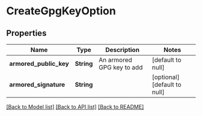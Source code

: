 # CreateGpgKeyOption

## Properties
Name | Type | Description | Notes
------------ | ------------- | ------------- | -------------
**armored_public_key** | **String** | An armored GPG key to add | [default to null]
**armored_signature** | **String** |  | [optional] [default to null]

[[Back to Model list]](../README.md#documentation-for-models) [[Back to API list]](../README.md#documentation-for-api-endpoints) [[Back to README]](../README.md)


